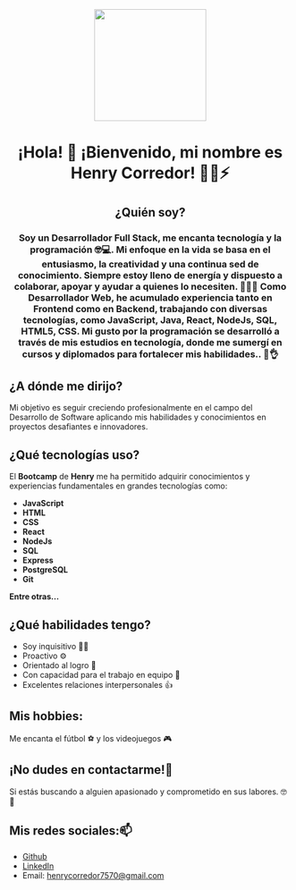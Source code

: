<div id="header" align="center">
    <img src="https://giphy.com/clips/originals-hacker-desi-hackette-lu01tsQqf1mJuHrFVq" width="200"/>
    <h1 align="center">¡Hola! 👋 ¡Bienvenido, mi nombre es Henry Corredor! 🕵️‍♂️⚡</h1>
    <h2 align="center">¿Quién soy?</h2>
    <h3 align="center">Soy un Desarrollador Full Stack, me encanta tecnología y la programación 🤓💻. Mi enfoque en la vida se basa en el entusiasmo, la creatividad y una continua sed de conocimiento. Siempre estoy lleno de energía y dispuesto a colaborar, apoyar y ayudar a quienes lo necesiten. 🤝💪😉 Como Desarrollador Web, he acumulado experiencia tanto en Frontend como en Backend, trabajando con diversas tecnologías, como JavaScript, Java, React, NodeJs, SQL, HTML5, CSS. Mi gusto por la programación se desarrolló a través de mis estudios en tecnología, donde me sumergí en cursos y diplomados para fortalecer mis habilidades.. 🚀👌
    </h3>
</div>

## ¿A dónde me dirijo?
Mi objetivo es seguir creciendo profesionalmente en el campo del Desarrollo de Software aplicando mis habilidades y conocimientos en proyectos desafiantes e innovadores. 

## ¿Qué tecnologías uso?
El **Bootcamp** de **Henry** me ha permitido adquirir conocimientos y experiencias fundamentales en grandes tecnologías como:
  - **JavaScript**
  - **HTML**
  - **CSS**
  - **React**
  - **NodeJs**
  - **SQL**
  - **Express**
  - **PostgreSQL**
  - **Git**
  
**Entre otras...**

## ¿Qué habilidades tengo?
  - Soy inquisitivo 🕵️‍♂️
  - Proactivo ⚙️
  - Orientado al logro 🥇
  - Con capacidad para el trabajo en equipo 🤝
  - Excelentes relaciones interpersonales 👍

## Mis hobbies:
Me encanta el fútbol ⚽ y los videojuegos 🎮

## ¡No dudes en contactarme!💬
Si estás buscando a alguien apasionado y comprometido en sus labores. 🤓🧐

## Mis redes sociales:📫
  - [Github](https://github.com/henrycorredor7570)
  - [LinkedIn](https://www.linkedin.com/in/henry-corredor-developer/)
  - Email: henrycorredor7570@gmail.com
